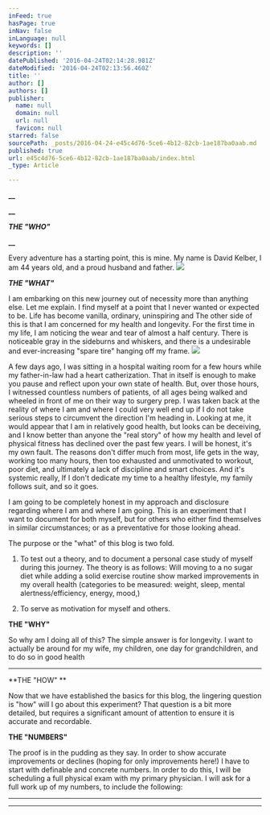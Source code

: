 ```yaml
---
inFeed: true
hasPage: true
inNav: false
inLanguage: null
keywords: []
description: ''
datePublished: '2016-04-24T02:14:28.981Z'
dateModified: '2016-04-24T02:13:56.460Z'
title: ''
author: []
authors: []
publisher:
  name: null
  domain: null
  url: null
  favicon: null
starred: false
sourcePath: _posts/2016-04-24-e45c4d76-5ce6-4b12-82cb-1ae187ba0aab.md
published: true
url: e45c4d76-5ce6-4b12-82cb-1ae187ba0aab/index.html
_type: Article

---
```

**__**

**__**

**_THE "WHO"_**

**__**

Every adventure has a starting point, this is mine. My name is David Kelber, I am 44 years old, and a proud husband and father. ![](https://the-grid-user-content.s3-us-west-2.amazonaws.com/12362da6-a317-4c62-8406-13d2702b2937.jpg)

**_THE "WHAT"_**

I am embarking on this new journey out of necessity more than anything else. Let me explain. I find myself at a point that I never wanted or expected to be. Life has become vanilla, ordinary, uninspiring and The other side of this is that I am concerned for my health and longevity. For the first time in my life, I am noticing the wear and tear of almost a half century. There is noticeable gray in the sideburns and whiskers, and there is a undesirable and ever-increasing "spare tire" hanging off my frame.
![](https://the-grid-user-content.s3-us-west-2.amazonaws.com/e4633552-f76d-4abb-b52b-a442b6049bee.jpg)

A few days ago, I was sitting in a hospital waiting room for a few hours while my father-in-law had a heart catherization. That in itself is enough to make you pause and reflect upon your own state of health. But, over those hours, I witnessed countless numbers of patients, of all ages being walked and wheeled in front of me on their way to surgery prep. I was taken back at the reality of where I am and where I could very well end up if I do not take serious steps to circumvent the direction I'm heading in. Looking at me, it would appear that I am in relatively good health, but looks can be deceiving, and I know better than anyone the "real story" of how my health and level of physical fitness has declined over the past few years. I will be honest, it's my own fault. The reasons don't differ much from most, life gets in the way, working too many hours, then too exhausted and unmotivated to workout, poor diet, and ultimately a lack of discipline and smart choices. And it's systemic really, If I don't dedicate my time to a healthy lifestyle, my family follows suit, and so it goes. 

I am going to be completely honest in my approach and disclosure regarding where I am and where I am going. This is an experiment that I want to document for both myself, but for others who either find themselves in similar circumstances; or as a preventative for those looking ahead.

The purpose or the "what" of this blog is two fold. 

1) To test out a theory, and to document a personal case study of myself during this journey. The theory is as follows: Will moving to a no sugar diet while adding a solid exercise routine show marked improvements in my overall health (categories to be measured: weight, sleep, mental alertness/efficiency, energy, mood,) 

2) To serve as motivation for myself and others.

**THE "WHY"**

So why am I doing all of this? The simple answer is for longevity. I want to actually be around for my wife, my children, one day for grandchildren, and to do so in good health 

****

**THE "HOW" **

Now that we have established the basics for this blog, the lingering question is "how" will I go about this experiment? That question is a bit more detailed, but requires a significant amount of attention to ensure it is accurate and recordable. 

**THE "NUMBERS"**

The proof is in the pudding as they say. In order to show accurate improvements or declines (hoping for only improvements here!) I have to start with definable and concrete numbers. In order to do this, I will be scheduling a full physical exam with my primary physician. I will ask for a full work up of my numbers, to include the following: 

****

****